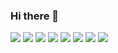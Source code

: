 ### Hi there 👋




<img src="https://img.shields.io/badge/python-1f7fff?style=flat-square&logo=python&logoColor=white"/>
<img src="https://img.shields.io/badge/django-092E20?style=flat-square&logo=django&logoColor=white"/>
<img src="https://img.shields.io/badge/vanillaJS-F7DF1E?style=flat-square&logo=javascript&logoColor=white"/> 
<img src="https://img.shields.io/badge/typescript-3178C6?style=flat-square&logo=typescript&logoColor=white"/>
<img src="https://img.shields.io/badge/React Native-3178C6?style=flat-square&logo=react&logoColor=white"/> 
<img src="https://img.shields.io/badge/postgreSQL-4169E1?style=flat-square&logo=postgreSQL&logoColor=white"/> 
<img src="https://img.shields.io/badge/flutter-02569B?style=flat-square&logo=postgreSQL&logoColor=white"/> 
<img src="https://img.shields.io/badge/solidity-000000?style=flat-square&logo=solidity&logoColor=white"/> 
